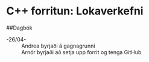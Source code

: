 <h1>C++ forritun: Lokaverkefni</h1>
##Dagbók

<dl>
  <dt>-26/04-</dt>
  <dd>
    Andrea byrjaði á gagnagrunni <br>
    Arnór byrjaði að setja upp forrit og tenga GitHub
  </dd>
</dl>


